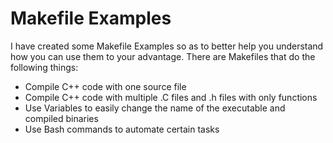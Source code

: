 # Makefile Examples

I have created some Makefile Examples so as to better help you understand how you can use them to your advantage.
There are Makefiles that do the following things:
* Compile C++ code with one source file
* Compile C++ code with multiple .C files and .h files with only functions
* Use Variables to easily change the name of the executable and compiled binaries
* Use Bash commands to automate certain tasks